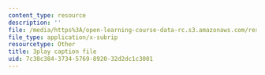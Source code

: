 ```yaml
---
content_type: resource
description: ''
file: /media/https%3A/open-learning-course-data-rc.s3.amazonaws.com/res-15-003-shaping-the-future-of-work-15-662x-spring-2016/7c38c38437345769892032d2dc1c3001_uc8kW2iDA3A.vtt
file_type: application/x-subrip
resourcetype: Other
title: 3play caption file
uid: 7c38c384-3734-5769-8920-32d2dc1c3001
---
```

